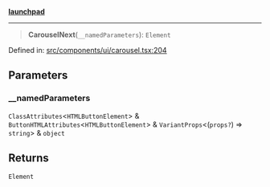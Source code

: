 [**launchpad**](index.md)

***

> **CarouselNext**(`__namedParameters`): `Element`

Defined in: [src/components/ui/carousel.tsx:204](https://github.com/victorbratov/launchpad/blob/2fb5c03d3b8a4ead86d4ea12df9db7edc90ac88e/src/components/ui/carousel.tsx#L204)

## Parameters

### \_\_namedParameters

`ClassAttributes`\<`HTMLButtonElement`\> & `ButtonHTMLAttributes`\<`HTMLButtonElement`\> & `VariantProps`\<(`props?`) => `string`\> & `object`

## Returns

`Element`
